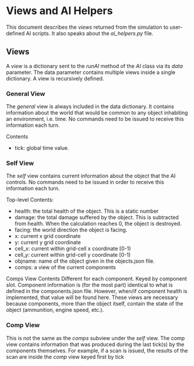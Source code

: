 # Views and AI Helpers

This document describes the *views* returned from the simulation to user-defined AI scripts. It also speaks about the *ai_helpers.py* file.

## Views
A *view* is a dictionary sent to the *runAI* method of the *AI* class via its *data* parameter. The data parameter contains multiple views inside a single dictionary. A view is recursively defined.

### General View
The *general* view is always included in the data dictionary. It contains information about the world that would be common to any object inhabiting an environment, i.e. time. No commands need to be issued to receive this information each turn.

Contents

* tick: global time value.

### Self View
The *self* view contains current information about the object that the AI controls. No commands need to be issued in order to receive this information each turn.

Top-level Contents:

* health: the total health of the object. This is a static number
* damage: the total damage suffered by the object. This is subtracted from health. When the calculation reaches 0, the object is destroyed.
* facing: the world direction the object is facing.
* x: current x grid coordinate
* y: current y grid coordinate
* cell_x: current within grid-cell x coordinate [0-1)
* cell_y: current within grid-cell y coordinate [0-1)
* objname: name of the object given in the objects.json file.
* comps: a view of the current components

Comps View Contents
Different for each component. Keyed by component slot. Component information is (for the most part) identical to what is defined in the components.json file. However, when/if component health is implemented, that value will be found here. These views are necessary because components, more than the object itself, contain the state of the object (ammunition, engine speed, etc.).

### Comp View
This is not the same as the *comps* subview under the *self* view. The comp view contains information that was produced during the last tick(s) by the components themselves. For example, if a scan is issued, the results of the scan are inside the *comp* view keyed first by tick